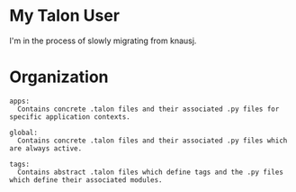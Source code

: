 # My Talon User

I'm in the process of slowly migrating from knausj.

# Organization


```
apps:
  Contains concrete .talon files and their associated .py files for specific application contexts.

global:
  Contains concrete .talon files and their associated .py files which are always active.

tags:
  Contains abstract .talon files which define tags and the .py files which define their associated modules.
```